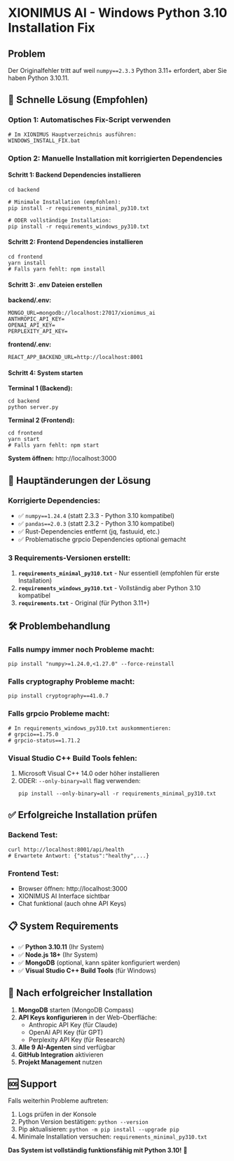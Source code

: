 # XIONIMUS AI - Windows Python 3.10 Installation Fix

## Problem
Der Originalfehler tritt auf weil `numpy==2.3.3` Python 3.11+ erfordert, aber Sie haben Python 3.10.11.

## 🚀 Schnelle Lösung (Empfohlen)

### Option 1: Automatisches Fix-Script verwenden
```batch
# Im XIONIMUS Hauptverzeichnis ausführen:
WINDOWS_INSTALL_FIX.bat
```

### Option 2: Manuelle Installation mit korrigierten Dependencies

#### Schritt 1: Backend Dependencies installieren
```batch
cd backend

# Minimale Installation (empfohlen):
pip install -r requirements_minimal_py310.txt

# ODER vollständige Installation:
pip install -r requirements_windows_py310.txt
```

#### Schritt 2: Frontend Dependencies installieren  
```batch
cd frontend
yarn install
# Falls yarn fehlt: npm install
```

#### Schritt 3: .env Dateien erstellen

**backend/.env:**
```
MONGO_URL=mongodb://localhost:27017/xionimus_ai
ANTHROPIC_API_KEY=
OPENAI_API_KEY=
PERPLEXITY_API_KEY=
```

**frontend/.env:**
```
REACT_APP_BACKEND_URL=http://localhost:8001
```

#### Schritt 4: System starten

**Terminal 1 (Backend):**
```batch
cd backend
python server.py
```

**Terminal 2 (Frontend):**
```batch
cd frontend
yarn start
# Falls yarn fehlt: npm start
```

**System öffnen:** http://localhost:3000

## 🔧 Hauptänderungen der Lösung

### Korrigierte Dependencies:
- ✅ `numpy==1.24.4` (statt 2.3.3 - Python 3.10 kompatibel)
- ✅ `pandas==2.0.3` (statt 2.3.2 - Python 3.10 kompatibel)  
- ✅ Rust-Dependencies entfernt (jq, fastuuid, etc.)
- ✅ Problematische grpcio Dependencies optional gemacht

### 3 Requirements-Versionen erstellt:
1. **`requirements_minimal_py310.txt`** - Nur essentiell (empfohlen für erste Installation)
2. **`requirements_windows_py310.txt`** - Vollständig aber Python 3.10 kompatibel
3. **`requirements.txt`** - Original (für Python 3.11+)

## 🛠️ Problembehandlung

### Falls numpy immer noch Probleme macht:
```batch
pip install "numpy>=1.24.0,<1.27.0" --force-reinstall
```

### Falls cryptography Probleme macht:
```batch
pip install cryptography==41.0.7
```

### Falls grpcio Probleme macht:
```batch
# In requirements_windows_py310.txt auskommentieren:
# grpcio==1.75.0
# grpcio-status==1.71.2
```

### Visual Studio C++ Build Tools fehlen:
1. Microsoft Visual C++ 14.0 oder höher installieren
2. ODER: `--only-binary=all` flag verwenden:
   ```batch
   pip install --only-binary=all -r requirements_minimal_py310.txt
   ```

## ✅ Erfolgreiche Installation prüfen

### Backend Test:
```batch
curl http://localhost:8001/api/health
# Erwartete Antwort: {"status":"healthy",...}
```

### Frontend Test:
- Browser öffnen: http://localhost:3000
- XIONIMUS AI Interface sichtbar
- Chat funktional (auch ohne API Keys)

## 📋 System Requirements
- ✅ **Python 3.10.11** (Ihr System)
- ✅ **Node.js 18+** (Ihr System)  
- ✅ **MongoDB** (optional, kann später konfiguriert werden)
- ✅ **Visual Studio C++ Build Tools** (für Windows)

## 🎯 Nach erfolgreicher Installation

1. **MongoDB** starten (MongoDB Compass)
2. **API Keys konfigurieren** in der Web-Oberfläche:
   - Anthropic API Key (für Claude)
   - OpenAI API Key (für GPT)
   - Perplexity API Key (für Research)
3. **Alle 9 AI-Agenten** sind verfügbar
4. **GitHub Integration** aktivieren
5. **Projekt Management** nutzen

## 🆘 Support

Falls weiterhin Probleme auftreten:
1. Logs prüfen in der Konsole
2. Python Version bestätigen: `python --version`
3. Pip aktualisieren: `python -m pip install --upgrade pip`
4. Minimale Installation versuchen: `requirements_minimal_py310.txt`

**Das System ist vollständig funktionsfähig mit Python 3.10!** 🎉